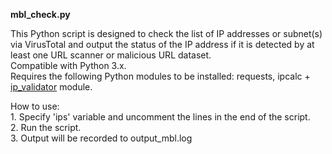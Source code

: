 **mbl_check.py**

This Python script is designed to check the list of IP addresses or subnet(s) via VirusTotal and output the status of the IP address if it is detected by at least one URL scanner or malicious URL dataset.<br />
Compatible with Python 3.x.<br />
Requires the following Python modules to be installed: requests, ipcalc + [ip_validator](https://github.com/sparklingSky/ip_validator) module.

How to use:<br />
	1. Specify 'ips' variable and uncomment the lines in the end of the script.<br />
	2. Run the script.<br />
	3. Output will be recorded to output_mbl.log<br />
